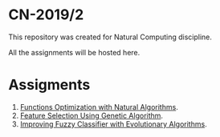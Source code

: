# CN-2019/2

This repository was created for Natural Computing discipline.

All the assignments will be hosted here.

# Assigments
1. [Functions Optimization with Natural Algorithms](https://github.com/lspaulucio/CN-20192/tree/master/EC1).
2. [Feature Selection Using Genetic Algorithm](https://github.com/lspaulucio/CN-20192/tree/master/TC1).
3. [Improving Fuzzy Classifier with Evolutionary Algorithms](https://github.com/lspaulucio/CN-20192/tree/master/TC2).
